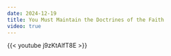 ```yaml
---
date: 2024-12-19
title: You Must Maintain the Doctrines of the Faith
video: true
---
```



{{< youtube j9zKtAlfT8E >}}
